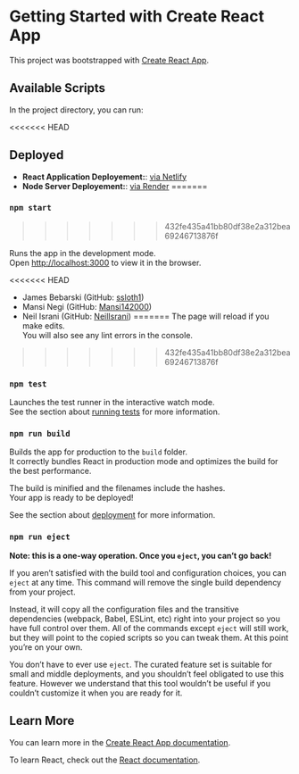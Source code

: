 # Getting Started with Create React App

This project was bootstrapped with [Create React App](https://github.com/facebook/create-react-app).

## Available Scripts

In the project directory, you can run:

<<<<<<< HEAD
## Deployed
- **React Application Deployement:**: [via Netlify](https://chatterbox-react-app.netlify.app/)
- **Node Server Deployement:**: [via Render](https://chatterbox-node-server.onrender.com)
=======
### `npm start`
>>>>>>> 432fe435a41bb80df38e2a312bea69246713876f

Runs the app in the development mode.\
Open [http://localhost:3000](http://localhost:3000) to view it in the browser.

<<<<<<< HEAD
- James Bebarski (GitHub: [ssloth1](https://github.com/ssloth1))
- Mansi Negi (GitHub: [Mansi142000](https://github.com/Mansi142000))
- Neil Israni (GitHub: [NeilIsrani](https://github.com/NeilIsrani))
=======
The page will reload if you make edits.\
You will also see any lint errors in the console.
>>>>>>> 432fe435a41bb80df38e2a312bea69246713876f

### `npm test`

Launches the test runner in the interactive watch mode.\
See the section about [running tests](https://facebook.github.io/create-react-app/docs/running-tests) for more information.

### `npm run build`

Builds the app for production to the `build` folder.\
It correctly bundles React in production mode and optimizes the build for the best performance.

The build is minified and the filenames include the hashes.\
Your app is ready to be deployed!

See the section about [deployment](https://facebook.github.io/create-react-app/docs/deployment) for more information.

### `npm run eject`

**Note: this is a one-way operation. Once you `eject`, you can’t go back!**

If you aren’t satisfied with the build tool and configuration choices, you can `eject` at any time. This command will remove the single build dependency from your project.

Instead, it will copy all the configuration files and the transitive dependencies (webpack, Babel, ESLint, etc) right into your project so you have full control over them. All of the commands except `eject` will still work, but they will point to the copied scripts so you can tweak them. At this point you’re on your own.

You don’t have to ever use `eject`. The curated feature set is suitable for small and middle deployments, and you shouldn’t feel obligated to use this feature. However we understand that this tool wouldn’t be useful if you couldn’t customize it when you are ready for it.

## Learn More

You can learn more in the [Create React App documentation](https://facebook.github.io/create-react-app/docs/getting-started).

To learn React, check out the [React documentation](https://reactjs.org/).
